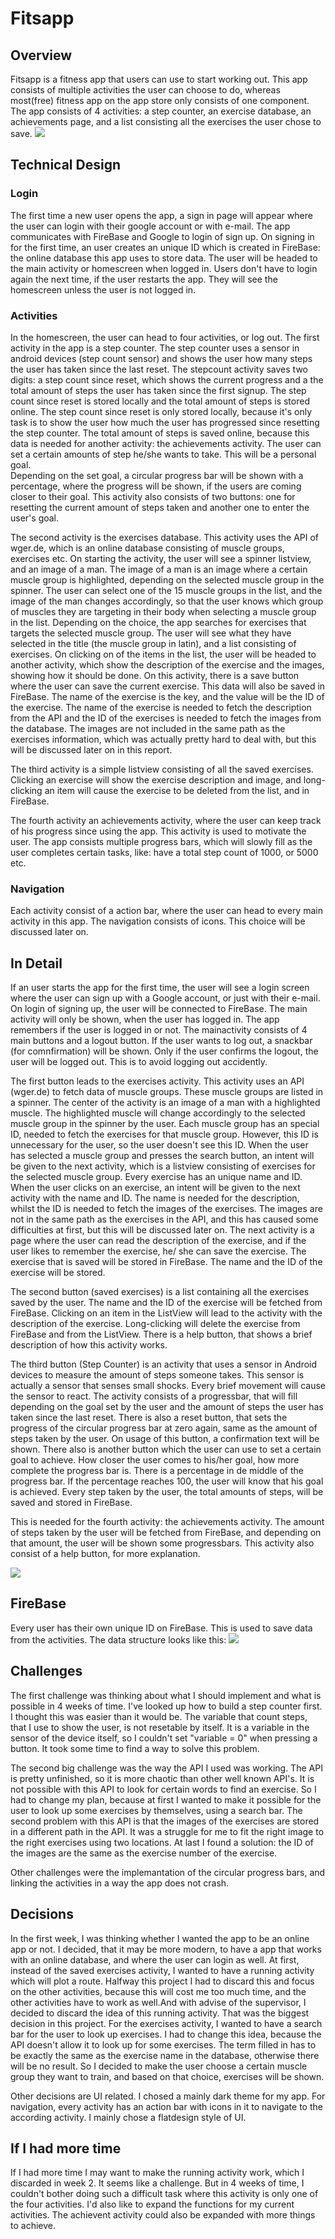 # Fitsapp
## Overview
Fitsapp is a fitness app that users can use to start working out. This app consists of multiple activities the user can choose to do, 
whereas most(free) fitness app on the app store only consists of one component. The app consists of 4 activities: a step counter, an exercise database, an achievements page, and a list consisting all the exercises the user chose to save.
![](doc/Screenshot_2017-02-03-00-42-42.png)

## Technical Design
### Login
The first time a new user opens the app, a sign in page will appear where the user can login with their google account or with e-mail.
The app communicates with FireBase and Google to login of sign up.
On signing in for the first time, an user creates an unique ID which is created in FireBase: the online database this app uses to store data. The user will be headed to the main activity or homescreen when logged in. Users don't have to login again the next time, if the user restarts the app. They will see the homescreen unless the user is not logged in. 

### Activities
In the homescreen, the user can head to four activities, or log out. The first activity in the app is a step counter.
The step counter uses a sensor in android devices (step count sensor) and shows the user how many steps the user has taken since the last reset. The stepcount activity saves two digits: a step count since reset, which shows the current progress and a the total amount of steps the user has taken since the first signup. The step count since reset is stored locally and the total amount of steps is stored online.
The step count since reset is only stored locally, because it's only task is to show the user how much the user has progressed since resetting the step counter. The total amount of steps is saved online, because this data is needed for another activity: the achievements activity. The user can set a certain amounts of step he/she wants to take. This will be a personal goal.  
Depending on the set goal, a circular progress bar will be shown with a percentage, where the progress will be shown, if the users are coming closer to their goal.
This activity also consists of two buttons: one for resetting the current amount of steps taken and another one to enter the user's goal.

The second activity is the exercises database. This activity uses the API of wger.de, which is an online database consisting of muscle groups, exercises etc. 
On starting the activity, the user will see a spinner listview, and an image of a man. The image of a man is an image where a certain muscle group is highlighted, depending on the selected muscle group in the spinner. The user can select one of the 15 muscle groups in the list, and the image of the man changes accordingly, so that the user knows which group of muscles they are targeting in their body when selecting a muscle group in the list. 
Depending on the choice, the app searches for exercises that targets the selected muscle group. The user will see what they have selected in the title (the muscle group in latin), and a list consisting of exercises. On clicking on of the items in the list, the user will be headed to another activity, which show the description of the exercise and the images, showing how it should be done. On this activity, there is a save button where the user can save the current exercise. This data will also be saved in FireBase. The name of the exercise is the key, and the value will be the ID of the exercise.
The name of the exercise is needed to fetch the description from the API and the ID of the exercises is needed to fetch the images from the database. The images are not included in the same path as the exercises information, which was actually pretty hard to deal with, but this will be discussed later on in this report.

The third activity is a simple listview consisting of all the saved exercises. Clicking an exercise will show the exercise description and image, and long-clicking an item will cause the exercise to be deleted from the list, and in FireBase.

The fourth activity an achievements activity, where the user can keep track of his progress since using the app. This activity is used to motivate the user. The app consists multiple progress bars, which will slowly fill as the user completes certain tasks, like: have a total step count of 1000, or 5000 etc.

### Navigation
Each activity consist of a action bar, where the user can head to every main activity in this app.
The navigation consists of icons. This choice will be discussed later on.

## In Detail
If an user starts the app for the first time, the user will see a login screen where the user can sign up with a Google account, or just with their e-mail. On login of signing up, the user will be connected to FireBase. The main activity will only be shown, when the user has logged in. The app remembers if the user is logged in or not.
The mainactivity consists of 4 main buttons and a logout button. If the user wants to log out, a snackbar (for comnfirmation) will be shown. Only if the user confirms the logout, the user will be logged out. This is to avoid logging out accidently. 

The first button leads to the exercises activity. This activity uses an API (wger.de) to fetch data of muscle groups. These muscle groups are listed in a spinner. The center of the activity is an image of a man with a highlighted muscle. The highlighted muscle will change accordingly to the selected muscle group in the spinner by the user. Each muscle group has an special ID, needed to fetch the exercises for that muscle group. However, this ID is unnecessary for the user, so the user doesn't see this ID. When the user has selected a muscle group and presses the search button, an intent will be given to the next activity, which is a listview consisting of exercises for the selected muscle group. Every exercise has an unique name and ID. When the user clicks on an exercise, an intent will be given to the next activity with the name and ID. The name is needed for the description, whilst the ID is needed to fetch the images of the exercises. The images are not in the same path as the exercises in the API, and this has caused some difficulties at first, but this will be discussed later on. The next activity is a page where the user can read the description of the exercise, and if the user likes to remember the exercise, he/ she can save the exercise. The exercise that is saved will be stored in FireBase. The name and the ID of the exercise will be stored. 

The second button (saved exercises) is a list containing all the exercises saved by the user. The name and the ID of the exercise will be fetched from FireBase. Clicking on an item in the ListView will lead to the activity with the description of the exercise.
Long-clicking will delete the exercise from FireBase and from the ListView. There is a help button, that shows a brief description of how this activity works.

The third button (Step Counter) is an activity that uses a sensor in Android devices to measure the amount of steps someone takes. This sensor is actually a sensor that senses small shocks. Every brief movement will cause the sensor to react. The activity consists of a progressbar, that will fill depending on the goal set by the user and the amount of steps the user has taken since the last reset.
There is also a reset button, that sets the progress of the circular progress bar at zero again, same as the amount of steps taken by the user. On usage of this button, a confirmation text will be shown. There also is another button which the user can use to set a certain goal to achieve. How closer the user comes to his/her goal, how more complete the progress bar is. There is a percentage in de middle of the progress bar. If the percentage reaches 100, the user will know that his goal is achieved. Every step taken by the user, the total amounts of steps, will be saved and stored in FireBase. 

This is needed for the fourth activity: the achievements activity. The amount of steps taken by the user will be fetched from FireBase, and depending on that amount, the user will be shown some progressbars. This activity also consist of a help button, for more explanation.

![](doc/Screenshot_2017-02-03-00-46-24.png)

## FireBase 
Every user has their own unique ID on FireBase. This is used to save data from the activities. The data structure looks like this:
![](doc/firebase.png)



## Challenges
The first challenge was thinking about what I should implement and what is possible in 4 weeks of time. I've looked up how to build a step counter first. I thought this was easier than it would be. The variable that count steps, that I use to show the user, is not resetable by itself. It is a variable in the sensor of the device itself, so I couldn't set "variable = 0" when pressing a button. It took some time to find a way to solve this problem.

The second big challenge was the way the API I used was working. The API is pretty unfinished, so it is more chaotic than other well known API's. It is not possible with this API to look for certain words to find an exercise. So I had to change my plan, because at first I wanted to make it possible for the user to look up some exercises by themselves, using a search bar. The second problem with this API is that the images of the exercises are stored in a different path in the API. It was a struggle for me to fit the right image to the right exercises using two locations. At last I found a solution: the ID of the images are the same as the exercise number of the exercise.

Other challenges were the implemantation of the circular progress bars, and linking the activities in a way the app does not crash.


## Decisions
In the first week, I was thinking whether I wanted the app to be an online  app or not. I decided, that it may be more modern, to have a app that works with an online database, and where the user can login as well.
At first, instead of the saved exercises activity, I wanted to have a running activity which will plot a route. Halfway this project I had to discard this and focus on the other activities, because this will cost me too much time, and the other activities have to work as well.And with advise of the supervisor, I decided to discard the idea of this running activity.  That was the biggest decision in this project. For the exercises activity, I wanted to have a search bar for the user to look up exercises. I had to change this idea, because the API doesn't allow it to look up for some exercises. The term filled in has to be exactly the same as the exercise name in the database, otherwise there will be no result. So I decided to make the user choose a certain muscle group they want to train, and based on that choice, exercises will be shown. 

Other decisions are UI related. I chosed a mainly dark theme for my app. For navigation, every activity has an action bar with icons in it to navigate to the according activity. I mainly chose a flatdesign style of UI.

## If I had more time
If I had more time I may want to make the running activity work, which I discarded in week 2. It seems like a challenge. But in 4 weeks of time, I couldn't bother doing such a difficult task where this activity is only one of the four activities. I'd also like to expand the functions for my current activities. The achievent activity could also be expanded with more things to achieve.



